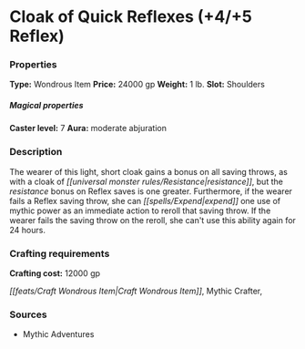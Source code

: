 ﻿---
Title: "Cloak of Quick Reflexes (+4-+5 Reflex)"
Type: "Wondrous Item"
Price: "24000 gp"
Weight: "1 lb."
Slot: "Shoulders"
Caster level: "7"
Aura: "moderate abjuration"
Description: |
  "The wearer of this light, short cloak gains a bonus on all saving throws, as with a _cloak of resistance_, but the resistance bonus on Reflex saves is one greater. Furthermore, if the wearer fails a Reflex saving throw, she can expend one use of mythic power as an immediate action to reroll that saving throw. If the wearer fails the saving throw on the reroll, she can't use this ability again for 24 hours."
Crafting cost: "12000 gp"
Sources: "['Mythic Adventures']"
---

# Cloak of Quick Reflexes (+4/+5 Reflex)

### Properties

**Type:** Wondrous Item **Price:** 24000 gp **Weight:** 1 lb. **Slot:** Shoulders

##### Magical properties

**Caster level:** 7 **Aura:** moderate abjuration

### Description

The wearer of this light, short cloak gains a bonus on all saving throws, as with a cloak of _[[universal monster rules/Resistance|resistance]]_, but the _resistance_ bonus on Reflex saves is one greater. Furthermore, if the wearer fails a Reflex saving throw, she can _[[spells/Expend|expend]]_ one use of mythic power as an immediate action to reroll that saving throw. If the wearer fails the saving throw on the reroll, she can't use this ability again for 24 hours.

### Crafting requirements

**Crafting cost:** 12000 gp

_[[feats/Craft Wondrous Item|Craft Wondrous Item]]_, Mythic Crafter,

### Sources

* Mythic Adventures